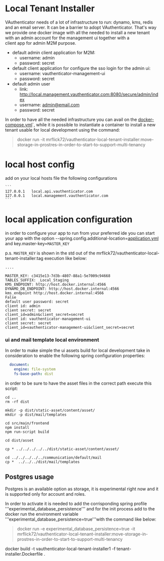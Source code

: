 # Local Tenant Installer

VAuthenticator needs of a lot of infrastructure to run: dynamo, kms, redis and an email server. It can be a barrier to adopt VAuthenticator.
That's way we provide one docker image with all the needed to install a new tenant with an admin account for the management ui together with a  
client app for admin M2M purpose.

- default admin client application for M2M:
    - username: admin
    - password: secret
- default client application for configure the sso login for the admin ui:
    - username: vauthenticator-management-ui
    - password: secret
- default admin user
    - link: http://local.management.vauthenticator.com:8080/secure/admin/index
    - username: admin@email.com
    - password: secret

In order to have all the needed infrastructure you can avail on the [docker-compose.yml](..%2Fdocker-compose.yml)`, while
it is possible to instantiate a container to install a new tenant usable for local development using the command: 

> docker run -it mrflick72/vauthenticator-local-tenant-installer:move-storage-in-prostres-in-order-to-start-to-support-multi-tenancy


# local host config

add on your local hosts file the following configurations

    ```
    127.0.0.1   local.api.vauthenticator.com
    127.0.0.1   local.management.vauthenticator.com
    ```
# local application configuration

in order to configure your app to run from your preferred ide you can start your app with the option --spring.config.additional-location=[application.yml](..%2Fapplication.yml) 
and key.master-key=`MASTER_KEY`

p.s. `MASTER_KEY` is shown in the std out of the mrflick72/vauthenticator-local-tenant-installer:tag execution like below:

```shell
....

MASTER_KEY: c3415e13-7d3b-4807-88a1-5e7009c94668
TABLES_SUFFIX: _Local_Staging
KMS_ENDPOINT: http://host.docker.internal:4566
DYNAMO_DB_ENDPOINT: http://host.docker.internal:4566
kms_endpoint http://host.docker.internal:4566
False
default user password: secret
client id: admin
client secret: secret
client_id=admin&client_secret=secret
client id: vauthenticator-management-ui
client secret: secret
client_id=vauthenticator-management-ui&client_secret=secret

```
### ui and mail template local environment
In order to make simple the ui assets build for local development take in consideration to enable the following spring configuration properties:

```yaml
  document:
    engine: file-system
    fs-base-path: dist
```

in order to be sure to have the asset files in the correct path execute this script:

```shell
cd ..
rm -rf dist

mkdir -p dist/static-asset/content/asset/
mkdir -p dist/mail/templates

cd src/main/frontend
npm install
npm run-script build

cd dist/asset

cp * ../../../../../dist/static-asset/content/asset/

cd ../../../../../communication/default/mail 
cp *  ../../../dist/mail/templates
```

## Postgres usage

Postgres is an available option as storage, it is experimental right now and it is supported only for account and roles.

In order to activate it is needed to add the corrisponding spring profile '''experimental_database_persistence''' and 
for the init process add to the docker run the environment variable '''experimental_database_persistence=true'''with the command like below:

> docker run -e experimental_database_persistence=true -it mrflick72/vauthenticator-local-tenant-installer:move-storage-in-prostres-in-order-to-start-to-support-multi-tenancy


docker build -t vauthenticator-local-tenant-installer1 -f tenant-installer.Dockerfile .
